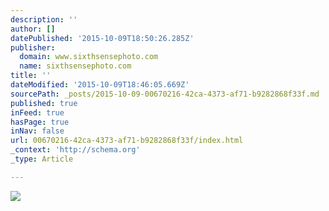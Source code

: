 ```yaml
---
description: ''
author: []
datePublished: '2015-10-09T18:50:26.285Z'
publisher:
  domain: www.sixthsensephoto.com
  name: sixthsensephoto.com
title: ''
dateModified: '2015-10-09T18:46:05.669Z'
sourcePath: _posts/2015-10-09-00670216-42ca-4373-af71-b9282868f33f.md
published: true
inFeed: true
hasPage: true
inNav: false
url: 00670216-42ca-4373-af71-b9282868f33f/index.html
_context: 'http://schema.org'
_type: Article

---
```

![](http://www.sixthsensephoto.com/photos/i-D8Jd94T/1/X2/i-D8Jd94T-X2.jpg)